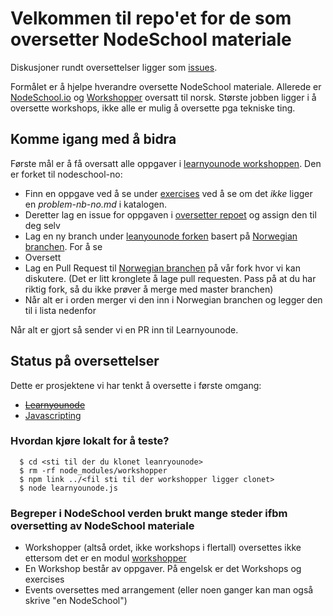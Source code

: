 # Velkommen til repo'et for de som oversetter NodeSchool materiale

Diskusjoner rundt oversettelser ligger som [issues](https://github.com/nodeschool-no/oversettere/issues).

Formålet er å hjelpe hverandre oversette NodeSchool materiale. Allerede er [NodeSchool.io](http://nodeschool.io/nb-no/) og [Workshopper](https://github.com/workshopper/workshopper) oversatt til norsk. Største jobben ligger i å oversette workshops, ikke alle er mulig å oversette pga tekniske ting.

## Komme igang med å bidra

Første mål er å få oversatt alle oppgaver i [learnyounode workshoppen](https://github.com/nodeschool-no/learnyounode). Den er forket til nodeschool-no:
- Finn en oppgave ved å se under [exercises](https://github.com/nodeschool-no/learnyounode/tree/norwegian/exercises) ved å se om det _ikke_ ligger en _problem-nb-no.md_ i katalogen.
- Deretter lag en issue for oppgaven i [oversetter repoet](https://github.com/nodeschool-no/oversettere/issues) og assign den til deg selv
- Lag en ny branch under [leanyounode forken](https://github.com/nodeschool-no/learnyounode) basert på [Norwegian branchen](https://github.com/nodeschool-no/learnyounode/tree/norwegian). For å se
- Oversett
- Lag en Pull Request til [Norwegian branchen](https://github.com/nodeschool-no/learnyounode/tree/norwegian) på vår fork hvor vi kan diskutere. (Det er litt kronglete å lage pull requesten. Pass på at du har riktig fork, så du ikke prøver å merge med master branchen)
- Når alt er i orden merger vi den inn i Norwegian branchen og legger den til i lista nedenfor

Når alt er gjort så sender vi en PR inn til Learnyounode.

## Status på oversettelser
Dette er prosjektene vi har tenkt å oversette i første omgang:
- ~~[Learnyounode](https://github.com/nodeschool-no/oversettere/milestones/Learnyounode%20oversettelse)~~
- [Javascripting](https://github.com/nodeschool-no/oversettere/milestones/Oversette%20javascripting%20workshop)

### Hvordan kjøre lokalt for å teste?

````
  $ cd <sti til der du klonet leanryounode>
  $ rm -rf node_modules/workshopper
  $ npm link ../<fil sti til der workshopper ligger clonet> 
  $ node learnyounode.js
````

### Begreper i NodeSchool verden brukt mange steder ifbm oversetting av NodeSchool materiale

- Workshopper (altså ordet, ikke workshops i flertall) oversettes ikke ettersom det er en modul [workshopper](https://github.com/workshopper/workshopper)
- En Workshop består av oppgaver. På engelsk er det Workshops og exercises
- Events oversettes med arrangement (eller noen ganger kan man også skrive "en NodeSchool")
